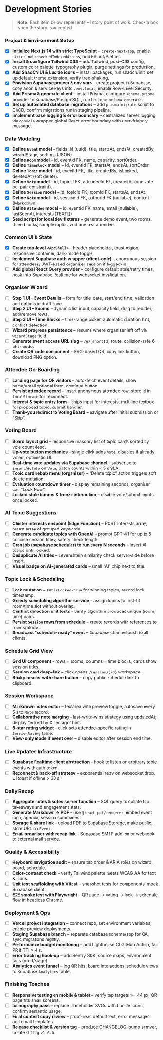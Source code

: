 # Development Stories

> **Note:** Each item below represents \~1 story point of work. Check a box when the story is accepted.

### Project & Environment Setup

- [x] **Initialize Next.js 14 with strict TypeScript** – `create-next-app`, enable `strict`, `noUncheckedIndexedAccess`, and ESLint/Prettier.
- [x] **Install & configure Tailwind CSS** – add Tailwind, post-CSS config, custom color palette, typography plugin, purge settings for production.
- [x] **Add ShadCN UI & Lucide icons** – install packages, run shadcn/init, set up default theme extension, verify tree-shaking.
- [x] **Provision Supabase project & env vars** – create project in Supabase, copy anon & service keys into `.env.local`, enable Row-Level Security.
- [x] **Add Prisma & generate client** – install Prisma, configure `schema.prisma` provider to Supabase/PostgreSQL, run first `npx prisma generate`.
- [x] **Set up automated database migrations** – add `prisma:migrate` script to CI/CD, confirm migrations run in staging pipeline.
- [x] **Implement base logging & error boundary** – centralized server logging via `console` wrapper, global React error boundary with user-friendly message.

### Data Modeling

- [x] **Define `Event` model** – fields: id (uuid), title, startsAt, endsAt, createdBy, wizardStage, settings (JSON).
- [x] **Define `Room` model** – id, eventId FK, name, capacity, sortOrder.
- [x] **Define `TimeBlock` model** – id, eventId FK, startsAt, endsAt, sortOrder.
- [x] **Define `Topic` model** – id, eventId FK, title, createdBy, isLocked, deletedAt (soft delete).
- [x] **Define `Vote` model** – id, topicId FK, attendeeId FK, createdAt (one vote per pair constraint).
- [x] **Define `Session` model** – id, topicId FK, roomId FK, startsAt, endsAt.
- [x] **Define `Note` model** – id, sessionId FK, authorId FK (nullable), content (Markdown).
- [x] **Define `Attendee` model** – id, eventId FK, name, email (nullable), lastSeenAt, interests (TEXT\[]).
- [x] **Seed script for local dev fixtures** – generate demo event, two rooms, three blocks, sample topics, and one test attendee.

### Common UI & State

- [x] **Create top-level `<AppShell>`** – header placeholder, toast region, responsive container, dark-mode toggle.
- [ ] **Implement Supabase auth wrapper (client-only)** – anonymous session for attendees; JWT-based organiser session if logged-in.
- [ ] **Add global React Query provider** – configure default stale/retry times, hook into Supabase Realtime for websocket invalidation.

### Organiser Wizard

- [ ] **Step 1 UI – Event Details** – form for title, date, start/end time; validation and optimistic draft save.
- [ ] **Step 2 UI – Rooms** – dynamic list input, capacity field, drag to reorder; add/remove rows.
- [ ] **Step 3 UI – Time Blocks** – time-range picker, automatic duration hint, conflict detection.
- [ ] **Wizard progress persistence** – resume where organiser left off via `wizardStage` field.
- [ ] **Generate event access URL slug** – `/e/{shortId}` route, collision-safe 6-char code.
- [ ] **Create QR code component** – SVG-based QR, copy link button, download PNG option.

### Attendee On-Boarding

- [ ] **Landing page for QR visitors** – auto-fetch event details, show name/email optional form, continue button.
- [ ] **Persist attendee record** – insert anonymous attendee row, store id in `localStorage` for reconnect.
- [ ] **Interest & topic entry form** – chips input for interests, multiline textbox for proposed topic, submit handler.
- [ ] **Thank-you redirect to Voting Board** – navigate after initial submission or “Skip”.

### Voting Board

- [ ] **Board layout grid** – responsive masonry list of topic cards sorted by vote count desc.
- [ ] **Up-vote button mechanics** – single click adds `Vote`, disables if already voted, optimistic UI.
- [ ] **Real-time vote updates via Supabase channel** – subscribe to `insert`/`delete` on `Vote`, patch counts within < 5 s SLA.
- [ ] **Topic card kebab menu (organiser)** – “Delete topic” action triggers soft delete mutation.
- [ ] **Evaluation countdown timer** – display remaining seconds; organiser can “Lock Now”.
- [ ] **Locked state banner & freeze interaction** – disable vote/submit inputs once locked.

### AI Topic Suggestions

- [ ] **Cluster interests endpoint (Edge Function)** – POST interests array, return array of grouped keywords.
- [ ] **Generate candidate topics with OpenAI** – prompt GPT-4.1 for up to 5 concise session titles; safety check length.
- [ ] **Cron job (supabase scheduler) to run every N seconds** – insert AI topics until locked.
- [ ] **Deduplicate AI titles** – Levenshtein similarity check server-side before insert.
- [ ] **Visual badge on AI-generated cards** – small “AI” chip next to title.

### Topic Lock & Scheduling

- [ ] **Lock mutation** – set `isLocked=true` for winning topics, record lock timestamp.
- [ ] **Greedy scheduling algorithm service** – assign topics to first-fit room/time slot without overlap.
- [ ] **Conflict detection unit tests** – verify algorithm produces unique (room, time) pairs.
- [ ] **Persist `Session` rows from schedule** – create records with references to rooms/blocks.
- [ ] **Broadcast “schedule-ready” event** – Supabase channel push to all clients.

### Schedule Grid View

- [ ] **Grid UI component** – rows = rooms, columns = time blocks, cards show session titles.
- [ ] **Session card deep-link** – click opens `/session/{id}` workspace.
- [ ] **Sticky header with share button** – copy public schedule link to clipboard.

### Session Workspace

- [ ] **Markdown notes editor** – textarea with preview toggle, autosave every 5 s to `Note` record.
- [ ] **Collaborative note merging** – last-write-wins strategy using updatedAt; display “edited by X sec ago” hint.
- [ ] **5-star rating widget** – click sets attendee-specific rating in `SessionRating` table.
- [ ] **View-only mode if event over** – disable editor after session end time.

### Live Updates Infrastructure

- [ ] **Supabase Realtime client abstraction** – hook to listen on arbitrary table events with auth token.
- [ ] **Reconnect & back-off strategy** – exponential retry on websocket drop, UI toast if offline > 30 s.

### Daily Recap

- [ ] **Aggregate notes & votes server function** – SQL query to collate top takeaways and engagement stats.
- [ ] **Generate Markdown → PDF** – use `@react-pdf/renderer`, embed event logo, agenda, session summaries.
- [ ] **Storage & share link** – upload PDF to Supabase Storage, make public, store URL on `Event`.
- [ ] **Email organiser with recap link** – Supabase SMTP add-on or webhook to external mail service.

### Quality & Accessibility

- [ ] **Keyboard navigation audit** – ensure tab order & ARIA roles on wizard, board, schedule.
- [ ] **Color-contrast check** – verify Tailwind palette meets WCAG AA for text & icons.
- [ ] **Unit test scaffolding with Vitest** – snapshot tests for components, mock Supabase client.
- [ ] **E2E smoke test with Playwright** – QR page → voting → lock → schedule flow in headless Chrome.

### Deployment & Ops

- [ ] **Vercel project integration** – connect repo, set environment variables, enable preview deployments.
- [ ] **Staging Supabase branch** – separate database schema/app for QA, sync migrations nightly.
- [ ] **Performance budget monitoring** – add Lighthouse CI GitHub Action, fail PR if TTI > 4 s.
- [ ] **Error tracking hook-up** – add Sentry SDK, source maps, environment tags (prod/stage).
- [ ] **Analytics event funnel** – log QR hits, board interactions, schedule views to Supabase `Analytics` table.

### Finishing Touches

- [ ] **Responsive testing on mobile & tablet** – verify tap targets >= 44 px, QR page fits small screens.
- [ ] **Iconography pass** – replace placeholder SVGs with Lucide icons, confirm semantic usage.
- [ ] **Final content copy review** – proof-read default text, error messages, and email templates.
- [ ] **Release checklist & version tag** – produce CHANGELOG, bump semver, create Git tag `v1.0.0`.
